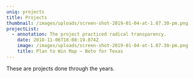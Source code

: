 ```yaml
---
uniq: projects
title: Projects
thumbnail: /images/uploads/screen-shot-2019-01-04-at-1.07.30-pm.png
projectList:
  - annotation: The project practiced radical transparency.
    date: 2018-11-06T18:08:19.074Z
    image: /images/uploads/screen-shot-2019-01-04-at-1.07.30-pm.png
    title: Plan to Win Map — Beto for Texas
---
```

These are projects done through the years.

